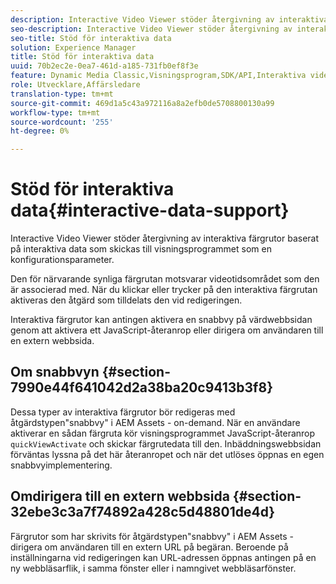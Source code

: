 ```yaml
---
description: Interactive Video Viewer stöder återgivning av interaktiva färgrutor baserat på interaktiva data som skickas till visningsprogrammet som en konfigurationsparameter.
seo-description: Interactive Video Viewer stöder återgivning av interaktiva färgrutor baserat på interaktiva data som skickas till visningsprogrammet som en konfigurationsparameter.
seo-title: Stöd för interaktiva data
solution: Experience Manager
title: Stöd för interaktiva data
uuid: 70b2ec2e-0ea7-461d-a185-731fb0ef8f3e
feature: Dynamic Media Classic,Visningsprogram,SDK/API,Interaktiva videoklipp
role: Utvecklare,Affärsledare
translation-type: tm+mt
source-git-commit: 469d1a5c43a972116a8a2efb0de5708800130a99
workflow-type: tm+mt
source-wordcount: '255'
ht-degree: 0%

---
```



# Stöd för interaktiva data{#interactive-data-support}

Interactive Video Viewer stöder återgivning av interaktiva färgrutor baserat på interaktiva data som skickas till visningsprogrammet som en konfigurationsparameter.

Den för närvarande synliga färgrutan motsvarar videotidsområdet som den är associerad med. När du klickar eller trycker på den interaktiva färgrutan aktiveras den åtgärd som tilldelats den vid redigeringen.

Interaktiva färgrutor kan antingen aktivera en snabbvy på värdwebbsidan genom att aktivera ett JavaScript-återanrop eller dirigera om användaren till en extern webbsida.

## Om snabbvyn {#section-7990e44f641042d2a38ba20c9413b3f8}

Dessa typer av interaktiva färgrutor bör redigeras med åtgärdstypen&quot;snabbvy&quot; i AEM Assets - on-demand. När en användare aktiverar en sådan färgruta kör visningsprogrammet JavaScript-återanrop `quickViewActivate` och skickar färgrutedata till den. Inbäddningswebbsidan förväntas lyssna på det här återanropet och när det utlöses öppnas en egen snabbvyimplementering.

## Omdirigera till en extern webbsida {#section-32ebe3c3a7f74892a428c5d48801de4d}

Färgrutor som har skrivits för åtgärdstypen&quot;snabbvy&quot; i AEM Assets - dirigera om användaren till en extern URL på begäran. Beroende på inställningarna vid redigeringen kan URL-adressen öppnas antingen på en ny webbläsarflik, i samma fönster eller i namngivet webbläsarfönster.
